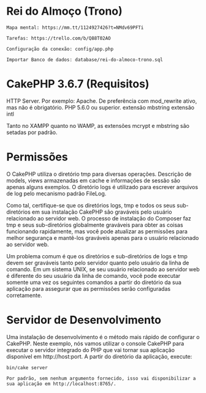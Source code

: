 # Rei do Almoço (Trono)
    
    Mapa mental: https://mm.tt/1124927426?t=NMdv69PFTi
    
    Tarefas: https://trello.com/b/Q88T02AO
    
    Configuração da conexão: config/app.php
    
    Importar Banco de dados: database/rei-do-almoco-trono.sql

# CakePHP 3.6.7 (Requisitos)

HTTP Server. Por exemplo: Apache. De preferência com mod_rewrite ativo, mas não é obrigatório.
PHP 5.6.0 ou superior.
extensão mbstring
extensão intl

Tanto no XAMPP quanto no WAMP, as extensões mcrypt e mbstring são setadas por padrão.

# Permissões

O CakePHP utiliza o diretório tmp para diversas operações. Descrição de models, views armazenadas em cache e informações de sessão são apenas alguns exemplos. O diretório logs é utilizado para escrever arquivos de log pelo mecanismo padrão FileLog.

Como tal, certifique-se que os diretórios logs, tmp e todos os seus sub-diretórios em sua instalação CakePHP são graváveis pelo usuário relacionado ao servidor web. O processo de instalação do Composer faz tmp e seus sub-diretórios globalmente graváveis para obter as coisas funcionando rapidamente, mas você pode atualizar as permissões para melhor segurança e mantê-los graváveis apenas para o usuário relacionado ao servidor web.

Um problema comum é que os diretórios e sub-diretórios de logs e tmp devem ser graváveis tanto pelo servidor quanto pelo usuário da linha de comando. Em um sistema UNIX, se seu usuário relacionado ao servidor web é diferente do seu usuário da linha de comando, você pode executar somente uma vez os seguintes comandos a partir do diretório da sua aplicação para assegurar que as permissões serão configuradas corretamente.

# Servidor de Desenvolvimento

Uma instalação de desenvolvimento é o método mais rápido de configurar o CakePHP. Neste exemplo, nós vamos utilizar o console CakePHP para executar o servidor integrado do PHP que vai tornar sua aplicação disponível em http://host:port. A partir do diretório da aplicação, execute:


    bin/cake server

    Por padrão, sem nenhum argumento fornecido, isso vai disponibilizar a sua aplicação em http://localhost:8765/.
